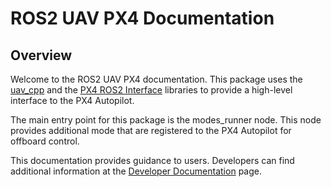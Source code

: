 # ROS2 UAV PX4 Documentation

## Overview

Welcome to the ROS2 UAV PX4 documentation. This package uses the [uav_cpp](https://github.com/Robotsix-UAV/uav_cpp) and the [PX4 ROS2 Interface](https://github.com/Auterion/px4-ros2-interface-lib) libraries to provide a high-level interface to the PX4 Autopilot.

The main entry point for this package is the modes_runner node. This node provides additional mode that are registered to the PX4 Autopilot for offboard control.

This documentation provides guidance to users. Developers can find additional information at the [Developer Documentation](rosdoc2/ros2_uav_px4) page.